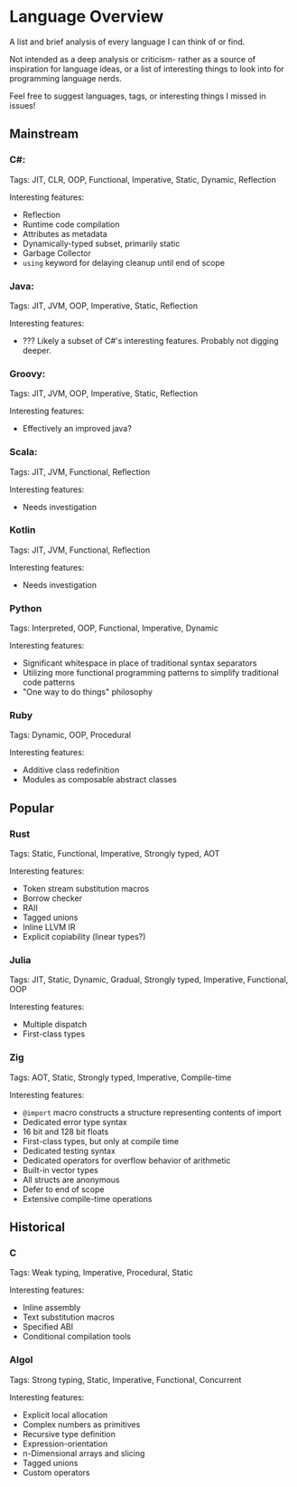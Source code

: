 # Language Overview
A list and brief analysis of every language I can think of or find.

Not intended as a deep analysis or criticism- rather as a source of inspiration for language ideas, or a list of interesting things to look into for programming language nerds.

Feel free to suggest languages, tags, or interesting things I missed in issues!

## Mainstream

### C#: 
Tags: JIT, CLR, OOP, Functional, Imperative, Static, Dynamic, Reflection

Interesting features: 
- Reflection
- Runtime code compilation 
- Attributes as metadata
- Dynamically-typed subset, primarily static
- Garbage Collector
- `using` keyword for delaying cleanup until end of scope

### Java:
Tags: JIT, JVM, OOP, Imperative, Static, Reflection

Interesting features:
- ??? Likely a subset of C#'s interesting features. Probably not digging deeper.

### Groovy:
Tags: JIT, JVM, OOP, Imperative, Static, Reflection

Interesting features:
- Effectively an improved java?

### Scala:
Tags: JIT, JVM, Functional, Reflection

Interesting features:
- Needs investigation

### Kotlin
Tags: JIT, JVM, Functional, Reflection

Interesting features:
- Needs investigation

### Python
Tags: Interpreted, OOP, Functional, Imperative, Dynamic

Interesting features:
- Significant whitespace in place of traditional syntax separators
- Utilizing more functional programming patterns to simplify traditional code patterns
- "One way to do things" philosophy

### Ruby
Tags: Dynamic, OOP, Procedural

Interesting features:
- Additive class redefinition
- Modules as composable abstract classes

## Popular
### Rust
Tags: Static, Functional, Imperative, Strongly typed, AOT

Interesting features:
- Token stream substitution macros
- Borrow checker
- RAII
- Tagged unions
- Inline LLVM IR
- Explicit copiability (linear types?)

### Julia
Tags: JIT, Static, Dynamic, Gradual, Strongly typed, Imperative, Functional, OOP

Interesting features:
- Multiple dispatch
- First-class types

### Zig
Tags: AOT, Static, Strongly typed, Imperative, Compile-time

Interesting features:
- `@import` macro constructs a structure representing contents of import
- Dedicated error type syntax
- 16 bit and 128 bit floats
- First-class types, but only at compile time
- Dedicated testing syntax
- Dedicated operators for overflow behavior of arithmetic
- Built-in vector types
- All structs are anonymous
- Defer to end of scope
- Extensive compile-time operations

## Historical

### C
Tags: Weak typing, Imperative, Procedural, Static

Interesting features:
- Inline assembly
- Text substitution macros
- Specified ABI
- Conditional compilation tools

### Algol
Tags: Strong typing, Static, Imperative, Functional, Concurrent

Interesting features:
- Explicit local allocation
- Complex numbers as primitives
- Recursive type definition
- Expression-orientation
- n-Dimensional arrays and slicing
- Tagged unions
- Custom operators
